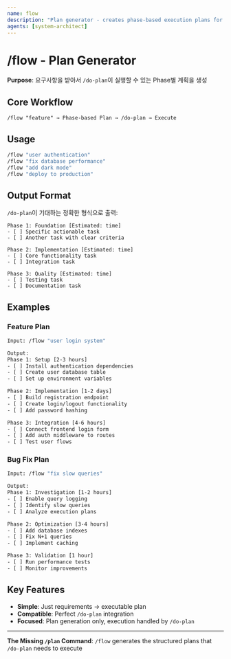 ```yaml
---
name: flow
description: "Plan generator - creates phase-based execution plans for /do-plan"
agents: [system-architect]
---
```


# /flow - Plan Generator

**Purpose**: 요구사항을 받아서 `/do-plan`이 실행할 수 있는 Phase별 계획을 생성

## Core Workflow

```
/flow "feature" → Phase-based Plan → /do-plan → Execute
```

## Usage

```bash
/flow "user authentication"
/flow "fix database performance"  
/flow "add dark mode"
/flow "deploy to production"
```

## Output Format

`/do-plan`이 기대하는 정확한 형식으로 출력:

```
Phase 1: Foundation [Estimated: time]
- [ ] Specific actionable task
- [ ] Another task with clear criteria

Phase 2: Implementation [Estimated: time]
- [ ] Core functionality task
- [ ] Integration task

Phase 3: Quality [Estimated: time]
- [ ] Testing task
- [ ] Documentation task
```

## Examples

### Feature Plan
```bash
Input: /flow "user login system"

Output:
Phase 1: Setup [2-3 hours]
- [ ] Install authentication dependencies
- [ ] Create user database table
- [ ] Set up environment variables

Phase 2: Implementation [1-2 days]  
- [ ] Build registration endpoint
- [ ] Create login/logout functionality
- [ ] Add password hashing

Phase 3: Integration [4-6 hours]
- [ ] Connect frontend login form
- [ ] Add auth middleware to routes
- [ ] Test user flows
```

### Bug Fix Plan
```bash
Input: /flow "fix slow queries"

Output:
Phase 1: Investigation [1-2 hours]
- [ ] Enable query logging
- [ ] Identify slow queries
- [ ] Analyze execution plans

Phase 2: Optimization [3-4 hours]
- [ ] Add database indexes
- [ ] Fix N+1 queries
- [ ] Implement caching

Phase 3: Validation [1 hour]
- [ ] Run performance tests
- [ ] Monitor improvements
```

## Key Features

- **Simple**: Just requirements → executable plan
- **Compatible**: Perfect `/do-plan` integration
- **Focused**: Plan generation only, execution handled by `/do-plan`

---

**The Missing `/plan` Command**: `/flow` generates the structured plans that `/do-plan` needs to execute
